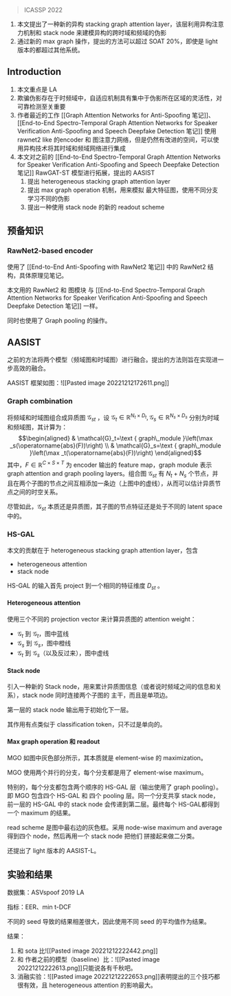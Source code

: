 > ICASSP 2022

1. 本文提出了一种新的异构 stacking graph attention layer，该层利用异构注意力机制和 stack node 来建模异构的跨时域和频域的伪影
2. 通过新的 max graph 操作，提出的方法可以超过 SOAT 20%，即使是 light 版本的都超过其他系统。

## Introduction

1. 本文重点是 LA
2. 欺骗伪影存在于时频域中，自适应机制具有集中于伪影所在区域的灵活性，对可靠检测至关重要
3. 作者最近的工作 [[Graph Attention Networks for Anti-Spoofing 笔记]]、[[End-to-End Spectro-Temporal Graph Attention Networks for Speaker Verification Anti-Spoofing and Speech Deepfake Detection 笔记]] 使用 rawnet2 like 的encoder 和 图注意力网络，但是仍然有改进的空间，可以使用异构技术将其时域和频域网络进行集成
4. 本文对之前的 [[End-to-End Spectro-Temporal Graph Attention Networks for Speaker Verification Anti-Spoofing and Speech Deepfake Detection 笔记]] RawGAT-ST 模型进行拓展，提出的 AASIST 
	1. 提出 heterogeneous stacking graph attention layer
	2. 提出 max graph operation 机制，用来模拟 最大特征图，使用不同分支学习不同的伪影
	3. 提出一种使用 stack node 的新的 readout scheme


## 预备知识

### RawNet2-based encoder

使用了 [[End-to-End Anti-Spoofing with RawNet2 笔记]] 中的 RawNet2 结构，具体原理见笔记。

本文用的 RawNet2 和 图模块 与 [[End-to-End Spectro-Temporal Graph Attention Networks for Speaker Verification Anti-Spoofing and Speech Deepfake Detection 笔记]] 一样。

同时也使用了 Graph pooling 的操作。

## AASIST

之前的方法将两个模型（频域图和时域图）进行融合。提出的方法则旨在实现进一步高效的融合。

AASIST 框架如图：![[Pasted image 20221212172611.png]]


### Graph combination

 将频域和时域图组合成异质图 $\mathcal{G}_{s t}$ ，设 $\mathcal{G}_t \in \mathbb{R}^{N_t \times D_t},\mathcal{G}_s \in \mathbb{R}^{N_s \times D_s}$ 分别为时域和频域图，其计算为：$$\begin{aligned}
& \mathcal{G}_t=\text { graph\_module }\left(\max _s(\operatorname{abs}(F))\right) \\
& \mathcal{G}_s=\text { graph\_module }\left(\max _t(\operatorname{abs}(F))\right)
\end{aligned}$$其中，$F \in \mathbb{R}^{C \times S \times T}$ 为 encoder 输出的 feature map，graph module 表示 graph attention and graph pooling layers。组合图 $\mathcal{G}_{s t}$ 有 $N_t+N_s$ 个节点，并且在两个子图的节点之间互相添加一条边（上图中的虚线），从而可以估计异质节点之间的时空关系。

尽管如此，$\mathcal{G}_{s t}$ 本质还是异质图，其子图的节点特征还是处于不同的 latent space 中的。

### HS-GAL

本文的贡献在于 heterogeneous stacking graph attention layer，包含
+ heterogeneous attention
+ stack node

HS-GAL 的输入首先 project 到一个相同的特征维度 $D_{st}$ 。

#### Heterogeneous attention

使用三个不同的 projection vector 来计算异质图的 attention weight：
+ $\mathcal{G}_{t}$ 到 $\mathcal{G}_{t}$，图中蓝线
+ $\mathcal{G}_{s}$ 到 $\mathcal{G}_{s}$，图中橙线
+ $\mathcal{G}_{t}$ 到 $\mathcal{G}_{s}$（以及反过来），图中虚线

#### Stack node

引入一种新的 Stack node，用来累计异质图信息（或者说时频域之间的信息和关系），stack node 同时连接两个子图的 主干，而且是单项边。

第一层的 stack node 输出用于初始化下一层。

其作用有点类似于 classification token，只不过是单向的。

#### Max graph operation 和 readout

MGO 如图中灰色部分所示，其本质就是 element-wise 的 maximization。

MGO 使用两个并行的分支，每个分支都是用了 element-wise maximum。

特别的，每个分支都包含两个顺序的 HS-GAL 层（输出使用了 graph pooling）。即 MGO 包含四个 HS-GAL 和 四个 pooling 层。同一个分支共享 stack node，前一层的 HS-GAL 中的 stack node 会传递到第二层。最终每个 HS-GAL都得到一个 maximum 的结果。

read scheme 是图中最右边的灰色框。采用 node-wise maximum and average 得到四个 node，然后再用一个 stack node 把他们 拼接起来做二分类。

还提出了 light 版本的 AASIST-L。


## 实验和结果

数据集：ASVspoof 2019 LA

指标：EER、min t-DCF

不同的 seed 导致的结果相差很大，因此使用不同 seed 的平均值作为结果。

结果：
1. 和 sota 比![[Pasted image 20221212222442.png]]
2. 和 作者之前的模型（baseline）比：![[Pasted image 20221212222613.png]]只能说各有千秋吧。
3. 消融实验：![[Pasted image 20221212222653.png]]表明提出的三个技巧都很有效，且 heterogeneous attention 的影响最大。

